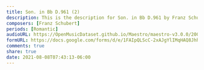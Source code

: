 ```yaml
---
title: Son. in Bb D.961 (2)
description: This is the description for Son. in Bb D.961 by Franz Schubert
composers: [Franz Schubert]
periods: [Romantic]
audioURL: https://OpenMusicDataset.github.io/Maestro/maestro-v3.0.0/2006/MIDI-Unprocessed_09_R2_2006_01_ORIG_MID--AUDIO_09_R2_2006_02_Track02_wav.midi
formURL: https://docs.google.com/forms/d/e/1FAIpQLScC-2xAJgYlIMqHAQ8JhhXTjLLV2otbxzZUlNx4a8tk6gpz_w/viewform
comments: true
share: true
date: 2021-08-08T07:43:13-06:00
---
```

